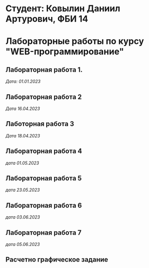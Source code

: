 # Студент: Ковылин Даниил Артурович, ФБИ 14

# Лабораторные работы по курсу "WEB-программирование"

## Лабораторная работа 1.

*Дата: 01.01.2023*

## Лабораторная работа 2

*Дата 16.04.2023*

## Лаботорная работа 3

*Дата 18.04.2023*

## Лабораторная работа 4

*дата 01.05.2023*

## Лабораторная работа 5

*дата 23.05.2023*

## Лабораторная работа 6

*дата 03.06.2023*

## Лабораторная работа 7

*дата 05.06.2023*

## Расчетно графическое задание 